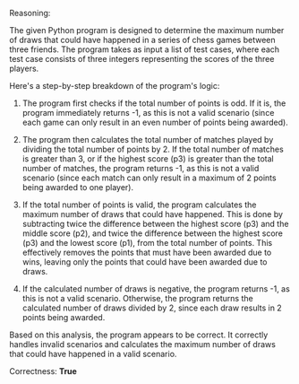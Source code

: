 Reasoning:

The given Python program is designed to determine the maximum number of draws that could have happened in a series of chess games between three friends. The program takes as input a list of test cases, where each test case consists of three integers representing the scores of the three players.

Here's a step-by-step breakdown of the program's logic:

1. The program first checks if the total number of points is odd. If it is, the program immediately returns -1, as this is not a valid scenario (since each game can only result in an even number of points being awarded).

2. The program then calculates the total number of matches played by dividing the total number of points by 2. If the total number of matches is greater than 3, or if the highest score (p3) is greater than the total number of matches, the program returns -1, as this is not a valid scenario (since each match can only result in a maximum of 2 points being awarded to one player).

3. If the total number of points is valid, the program calculates the maximum number of draws that could have happened. This is done by subtracting twice the difference between the highest score (p3) and the middle score (p2), and twice the difference between the highest score (p3) and the lowest score (p1), from the total number of points. This effectively removes the points that must have been awarded due to wins, leaving only the points that could have been awarded due to draws.

4. If the calculated number of draws is negative, the program returns -1, as this is not a valid scenario. Otherwise, the program returns the calculated number of draws divided by 2, since each draw results in 2 points being awarded.

Based on this analysis, the program appears to be correct. It correctly handles invalid scenarios and calculates the maximum number of draws that could have happened in a valid scenario.

Correctness: **True**